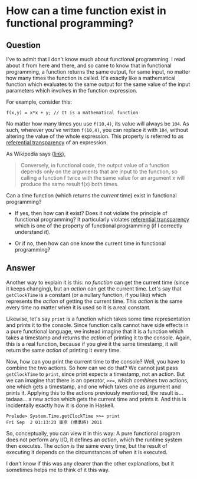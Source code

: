 
# How can a time function exist in functional programming?

## Question
        
I've to admit that I don't know much about functional programming. I read about it from here and there, and so came to know that in functional programming, a function returns the same output, for same input, no matter how many times the function is called. It's exactly like a mathematical function which evaluates to the same output for the same value of the input parameters which involves in the function expression.

For example, consider this:

    f(x,y) = x*x + y; // It is a mathematical function
    

No matter how many times you use `f(10,4)`, its value will always be `104`. As such, wherever you've written `f(10,4)`, you can replace it with `104`, without altering the value of the whole expression. This property is referred to as [referential transparency](http://en.wikipedia.org/wiki/Referential_transparency_(computer_science)) of an expression.

As Wikipedia says ([link](http://en.wikipedia.org/wiki/Functional_programming)),

> Conversely, in functional code, the output value of a function depends only on the arguments that are input to the function, so calling a function f twice with the same value for an argument x will produce the same result f(x) both times.

Can a time function (which returns the _current_ time) exist in functional programming?

*   If yes, then how can it exist? Does it not violate the principle of functional programming? It particularly violates [referential transparency](http://en.wikipedia.org/wiki/Referential_transparency_(computer_science)) which is one of the property of functional programming (if I correctly understand it).
    
*   Or if no, then how can one know the current time in functional programming?

## Answer
        
Another way to explain it is this: no _function_ can get the current time (since it keeps changing), but an _action_ can get the current time. Let's say that `getClockTime` is a constant (or a nullary function, if you like) which represents the _action_ of getting the current time. This _action_ is the same every time no matter when it is used so it is a real constant.

Likewise, let's say `print` is a function which takes some time representation and prints it to the console. Since function calls cannot have side effects in a pure functional language, we instead imagine that it is a function which takes a timestamp and returns the _action_ of printing it to the console. Again, this is a real function, because if you give it the same timestamp, it will return the same _action_ of printing it every time.

Now, how can you print the current time to the console? Well, you have to combine the two actions. So how can we do that? We cannot just pass `getClockTime` to `print`, since print expects a timestamp, not an action. But we can imagine that there is an operator, `>>=`, which _combines_ two actions, one which gets a timestamp, and one which takes one as argument and prints it. Applying this to the actions previously mentioned, the result is... tadaaa... a new action which gets the current time and prints it. And this is incidentally exactly how it is done in Haskell.

    Prelude> System.Time.getClockTime >>= print
    Fri Sep  2 01:13:23 東京 (標準時) 2011
    

So, conceptually, you can view it in this way: A pure functional program does not perform any I/O, it defines an _action_, which the runtime system then executes. The _action_ is the same every time, but the result of executing it depends on the circumstances of when it is executed.

I don't know if this was any clearer than the other explanations, but it sometimes helps me to think of it this way.
